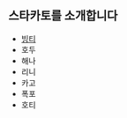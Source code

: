 ## 스타카토를 소개합니다

* [빙티](https://github.com/BurningFalls/git-practice/blob/019ae7ceb2e3b08b8a4e36860bc35cbbf42cf605/team-member-introduction/BingTee.md)
* 호두
* 해나
* 리니
* 카고
* 폭포
* 호티
